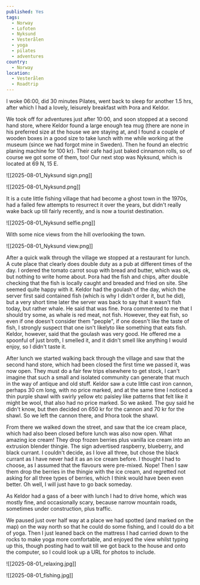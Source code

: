 ```yaml
---
published: Yes
tags:
  - Norway
  - Lofoten
  - Nyksund
  - Vesterålen
  - yoga
  - pilates
  - adventures
country:
  - Norway
location:
  - Vesterålen
  - Roadtrip
---
```

I woke 06:00, did 30 minutes Pilates, went back to sleep for another 1.5 hrs, after which I had a lovely, leisurely breakfast with Þora and Keldor.

We took off for adventures just after 10:00, and soon stopped at a second hand store, where Keldor found a large enough tea mug  (there are none in his preferred size at the house we are staying at, and I found a couple of wooden boxes in a good size to take lunch with me while working at the museum (since we had forgot mine in Sweden).  Then he found an electric planing machine for 100 kr). Their cafe had just baked cinnamon rolls, so of course we got some of them, too!
Our next stop was Nyksund, which is located at 69 N, 15 E. 

![[2025-08-01_Nyksund sign.png]]

![[2025-08-01_Nyksund.png]]

It is a cute little fishing village that had become a ghost town in the 1970s, had a failed few attempts to resurrect it over the years, but didn't really wake back up till fairly recently, and is now a tourist destination. 

![[2025-08-01_Nyksund selfie.png]]

With some nice views from the hill overlooking the town.

![[2025-08-01_Nyksund view.png]]

After a quick walk through the village we stopped at a restaurant for lunch. A cute place that clearly does double duty as a pub at different times of the day.  I ordered the tomato carrot soup with bread and butter, which was ok, but nothing to write home about. Þora had the fish and chips, after double checking that the fish is locally caught and breaded and fried on site. She seemed quite happy with it. Keldor had the goulash of the day, which the server first said contained fish (which is why I didn't order it, but he did), but a very short time later the server was back to say that it wasn't fish today, but rather whale. He said that was fine. Þora commented to me that I should try some, as whale is red meat, not fish. However, they eat fish, so even if one doesn't consider them "people", if one doesn't like the taste of fish, I strongly suspect that one isn't likelyto like something that eats fish. Keldor, however, said that the goulash was very good. He offered me a spoonful of just broth, I smelled it, and it didn't smell like anything I would enjoy, so I didn't taste it.

After lunch we started walking back through the village and saw that the second hand store, which had been closed the first time we passed it, was now open. They must do a fair few trips elsewhere to get stock, I can't imagine that such a small and isolated community can generate that much in the way of antique and old stuff. Keldor saw a cute little cast iron cannon, perhaps 30 cm long, with no price marked, and at the same time I noticed a thin purple shawl with swirly yellow etc paisley like patterns that felt like it might be wool, that also had no price marked. So we asked. The guy said he didn't know, but then decided on 650 kr for the cannon and 70 kr for the shawl. So we left the cannon there, and Þhora took the shawl.

From there we walked down the street, and saw that the ice cream place, which had also been closed before lunch was also now open. What amazing ice cream! They drop frozen berries plus vanilla ice cream into an extrusion blender thingie. The sign advertised raspberry, blueberry, and black currant. I couldn't decide, as I love all three, but chose the black currant as I have never had it as an ice cream before. I thought I had to choose, as I assumed that the flavours were pre-mixed. Nope! Then I saw them drop the berries in the thingie with the ice cream, and regretted not asking for all three types of berries, which I think would have been even better. Oh well, I will just have to go back someday. 

As Keldor had a gass of a beer with lunch I had to drive home, which was mostly fine, and occasionally scary, because narrow mountain roads, sometimes under construction, plus traffic. 

We paused just over half way at a place we had spotted (and marked on the map) on the way north so that he could do some fishing, and I could do a bit of yoga. Then I just leaned back on the mattress I had carried down to the rocks to make yoga more comfortable, and enjoyed the view whilst typing up this, though posting had to wait till we got back to the house and onto the computer, so I could look up a URL for photos to include.

![[2025-08-01_relaxing.jpg]]

![[2025-08-01_fishing.jpg]]
